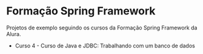 # Formação Spring Framework

Projetos de exemplo seguindo os cursos da Formação Spring Framework da Alura.

- Curso 4 - Curso de Java e JDBC: Trabalhando com um banco de dados
